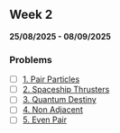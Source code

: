 ## Week 2

**25/08/2025 - 08/09/2025**

### Problems
- [ ] [1. Pair Particles](./Questions/1.%20Pair%20Particles/readme.md)
- [ ] [2. Spaceship Thrusters](./Questions/2.%20Spaceship%20Thrusters/readme.md)
- [ ] [3. Quantum Destiny](./Questions/3.%20Quantum%20Destiny/readme.md)
- [ ] [4. Non Adjacent](./Questions/4.%20Non%20Adjacent/readme.md)
- [ ] [5. Even Pair](./Questions/5.%20Even%20Pair/readme.md)

